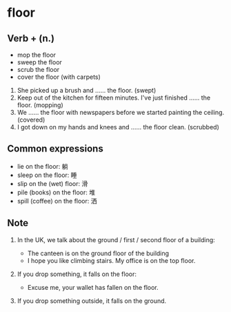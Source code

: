 # floor

## Verb + (n.)

- mop the floor
- sweep the floor
- scrub the floor
- cover the floor (with carpets)

1. She picked up a brush and ...... the floor. (swept)
2. Keep out of the kitchen for fifteen minutes. I've just finished ...... the floor. (mopping)
3. We ...... the floor with newspapers before we started painting the ceiling. (covered)
4. I got down on my hands and knees and ...... the floor clean. (scrubbed)

## Common expressions

- lie on the floor: 躺
- sleep on the floor: 睡
- slip on the (wet) floor: 滑
- pile (books) on the floor: 堆
- spill (coffee) on the floor: 洒

## Note

1. In the UK, we talk about the ground / first / second floor of a building:

   - The canteen is on the ground floor of the building
   - I hope you like climbing stairs. My office is on the top floor.

2. If you drop something, it falls on the floor:

   - Excuse me, your wallet has fallen on the floor.

3. If you drop something outside, it falls on the ground.
